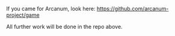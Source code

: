 If you came for Arcanum, look here: https://github.com/arcanum-project/game

All further work will be done in the repo above.
